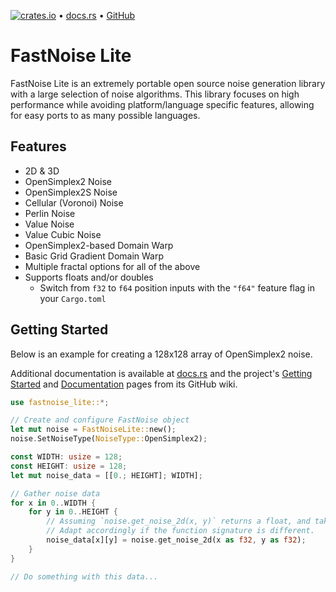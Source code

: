 [![crates.io](https://img.shields.io/crates/v/fastnoise-lite?logo=rust "crates.io")](https://crates.io/crates/fastnoise-lite) • [docs.rs](https://docs.rs/fastnoise-lite/latest/bezier_rs/) • [GitHub](https://github.com/Auburn/FastNoiseLite)

# FastNoise Lite

FastNoise Lite is an extremely portable open source noise generation library with a large selection of noise algorithms. This library focuses on high performance while avoiding platform/language specific features, allowing for easy ports to as many possible languages.

## Features

- 2D & 3D
- OpenSimplex2 Noise
- OpenSimplex2S Noise
- Cellular (Voronoi) Noise
- Perlin Noise
- Value Noise
- Value Cubic Noise
- OpenSimplex2-based Domain Warp
- Basic Grid Gradient Domain Warp
- Multiple fractal options for all of the above
- Supports floats and/or doubles
  - Switch from `f32` to `f64` position inputs with the `"f64"` feature flag in your `Cargo.toml`

## Getting Started

Below is an example for creating a 128x128 array of OpenSimplex2 noise.

Additional documentation is available at [docs.rs](https://docs.rs/fastnoise-lite/latest/bezier_rs/) and the project's [Getting Started](https://github.com/Auburn/FastNoiseLite/wiki#getting-started) and [Documentation](https://github.com/Auburn/FastNoiseLite/wiki/Documentation) pages from its GitHub wiki.

```rs
use fastnoise_lite::*;

// Create and configure FastNoise object
let mut noise = FastNoiseLite::new();
noise.SetNoiseType(NoiseType::OpenSimplex2);

const WIDTH: usize = 128;
const HEIGHT: usize = 128;
let mut noise_data = [[0.; HEIGHT]; WIDTH];

// Gather noise data
for x in 0..WIDTH {
    for y in 0..HEIGHT {
        // Assuming `noise.get_noise_2d(x, y)` returns a float, and takes f32 parameters.
        // Adapt accordingly if the function signature is different.
        noise_data[x][y] = noise.get_noise_2d(x as f32, y as f32);
    }
}

// Do something with this data...
```
